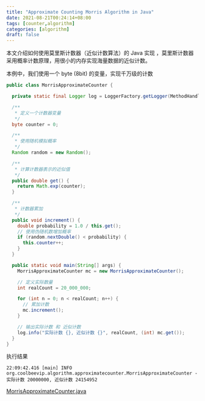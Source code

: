 ```yaml
---
title: "Approximate Counting Morris Algorithm in Java"
date: 2021-08-21T00:24:14+08:00
tags: [counter,algorithm]
categories: [algorithm]
draft: false
---
```


本文介绍如何使用莫里斯计数器（近似计数算法）的 Java 实现 ，莫里斯计数器采用概率计数原理，用很小的内存实现海量数据的近似计数。

本例中，我们使用一个 byte (8bit) 的变量，实现千万级的计数

```java
public class MorrisApproximateCounter {

  private static final Logger log = LoggerFactory.getLogger(MethodHandles.lookup().lookupClass());

  /**
   * 定义一个计数器变量
   */
  byte counter = 0;

  /**
   * 使用随机模拟概率
   */
  Random random = new Random();

  /**
   * 计算计数器表示的近似值
   */
  public double get() {
    return Math.exp(counter);
  }

  /**
   * 计数器累加
   */
  public void increment() {
    double probability = 1.0 / this.get();
    // 使用伪随机数增加概率
    if (random.nextDouble() < probability) {
      this.counter++;
    }
  }

  public static void main(String[] args) {
    MorrisApproximateCounter mc = new MorrisApproximateCounter();

    // 定义实际数量
    int realCount = 20_000_000;

    for (int n = 0; n < realCount; n++) {
      // 累加计数
      mc.increment();
    }

    // 输出实际计数 和 近似计数
    log.info("实际计数 {}, 近似计数 {}", realCount, (int) mc.get());
  }
}
```

执行结果

```shell
22:09:42.416 [main] INFO org.coolbeevip.algorithm.approximatecounter.MorrisApproximateCounter - 实际计数 20000000, 近似计数 24154952
```

[MorrisApproximateCounter.java](https://github.com/coolbeevip/tutorials/blob/master/algorithm/morris-approximate-counter/src/main/java/org/coolbeevip/algorithm/approximatecounter/MorrisApproximateCounter.java)
